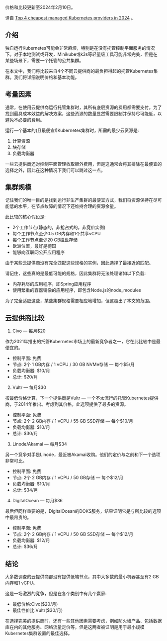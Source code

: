 <!-- 
title: 2024年4大最便宜的托管Kubernetes提供商排名
cover: ./cover.png
 -->

价格和比较更新至2024年2月10日。

译自 [Top 4 cheapest managed Kubernetes providers in 2024](https://medium.com/@emilmatyjaszewski/cpde-fa2776906266) 。

## 介绍

独自运行Kubernetes可能会非常麻烦，特别是在没有托管控制平面服务的情况下。对于本地测试或开发，Minikube或k3s等轻量级工具可能非常完美，但是在某些场景下，需要一个托管的公共集群。

在本文中，我们将比较来自4个不同云提供商的最负担得起的托管Kubernetes集群。我们将详细说明价格和基本功能。

## 考量因素

通常，在使用云提供商运行托管集群时，其所有底层资源的费用都需要支付。为了找到最具成本效益的解决方案，这些资源的数量显然需要限制并保持尽可能低，以避免不必要的费用。 

运行一个基本的(且最便宜!)Kubernetes集群时，所需的最少云资源是:

1. 计算资源
2. 块存储
3. 负载均衡器

一些云提供商还对控制平面管理收取额外费用，但是这通常会将其排除在最便宜的选择之外，因此在这种情况下我们可以跳过这一点。

## 集群规模

记住我们的唯一目的是找到运行非生产集群的最便宜方式，我们将资源保持在尽可能低的水平，在节点故障的情况下还维持合理的资源余量。

此比较的核心假设是:

- 2个工作节点(静态的，非抢占式的，非竞价实例)
- 每个工作节点至少0.5 GB内存和1个共享vCPU
- 每个工作节点至少20 GB磁盘存储
- 欧洲位置，最好是德国
- 能够向互联网公开应用程序

由于某些云提供商没有完全匹配这些规格的实例，因此选择了最接近的匹配。 

请记住，这些真的是最低可能的规格，因此集群将无法处理诸如以下负载:

- 内存耗尽的应用程序，即Spring应用程序 
- 使用繁重的容器镜像的应用程序，即包含Node.js的node_modules

为了完全适应这些，某些集群规格需要相应地增加，但这超出了本文的范围。

## 云提供商比较

1. Civo — 每月$20

作为2021年推出的托管Kubernetes市场上的最新竞争者之一，它在此比较中是最便宜的。

- 控制平面: 免费
- 节点: 2个 1 GB内存 / 1 vCPU / 30 GB NVMe存储 — 每个$5/月
- 负载均衡器: $10/月
- 总计: $20/月

2. Vultr — 每月$30   

按最低价格计算，下一个提供商是Vultr — 一个不太流行的托管Kubernetes提供商，于2014年推出。考虑到其价格，此选项提供了最多的资源。

- 控制平面: 免费
- 节点: 2个 2 GB内存 / 1 vCPU / 55 GB SSD存储 — 每个$10/月
- 负载均衡器: $10/月
- 总计: $30/月

3. Linode/Akamai — 每月$34

另一个竞争对手是Linode，最近被Akamai收购。他们的定价与之前和下一个选项非常可比。

- 控制平面: 免费
- 节点: 2个 2 GB内存 / 1 vCPU / 50 GB存储 — 每个$12/月
- 负载均衡器: $10/月
- 总计: $34/月

4. DigitalOcean — 每月$36

最后但同样重要的是，DigitalOcean的DOKS服务，结果证明它是与所比较的选项中最昂贵的。 

- 控制平面: 免费
- 节点: 2个 2 GB内存 / 1 vCPU / 50 GB SSD存储 — 每个$12/月
- 负载均衡器: $12/月
- 总计: $36/月

## 结论

大多数调查的云提供商都没有提供低端节点，其中大多数的最小机器甚至有2 GB内存和1 vCPU。

这是一场激烈的竞争，但是在各个类别中有几个赢家:

- 最低价格:Civo($20/月)  
- 最佳性价比:Vultr($30/月)

在选择完美的提供商时，还有一些其他因素需要考虑，例如防火墙产品、包括数据库在内的其他服务、网络流量定价等，但是这两者被证明是用于最小规模Kubernetes集群设置的最佳选择。

